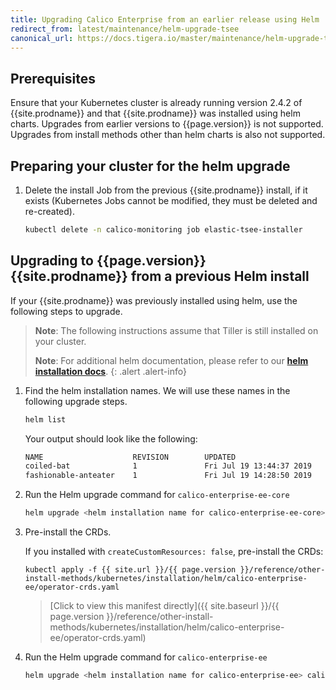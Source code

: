 ```yaml
---
title: Upgrading Calico Enterprise from an earlier release using Helm
redirect_from: latest/maintenance/helm-upgrade-tsee
canonical_url: https://docs.tigera.io/master/maintenance/helm-upgrade-tsee
---
```


## Prerequisites

Ensure that your Kubernetes cluster is already running version 2.4.2 of
{{site.prodname}} and that {{site.prodname}} was installed using helm charts.
Upgrades from earlier versions to {{page.version}} is not supported.
Upgrades from install methods other than helm charts is also not supported.

## Preparing your cluster for the helm upgrade

1. Delete the install Job from the previous {{site.prodname}} install, if it exists
   (Kubernetes Jobs cannot be modified, they must be deleted and re-created).
   ```bash
   kubectl delete -n calico-monitoring job elastic-tsee-installer
   ```

## Upgrading to {{page.version}} {{site.prodname}} from a previous Helm install

If your {{site.prodname}} was previously installed using helm, use the following
steps to upgrade.

> **Note**: The following instructions assume that Tiller is still installed on
> your cluster.
>
> **Note**: For additional helm documentation, please refer to our
> [**helm installation docs**]({{site.url}}/{{page.version}}/reference/other-install-methods/kubernetes/installation/helm/).
{: .alert .alert-info}

1. Find the helm installation names. We will use these names in the following
   upgrade steps.
   ```bash
   helm list
   ```

   Your output should look like the following:
   ```bash
   NAME                    REVISION        UPDATED                         STATUS          CHART                  APP VERSION     NAMESPACE
   coiled-bat              1               Fri Jul 19 13:44:37 2019        DEPLOYED        calico-enterprise-ee-core-                 default
   fashionable-anteater    1               Fri Jul 19 14:28:50 2019        DEPLOYED        calico-enterprise-ee-
   ```

1. Run the Helm upgrade command for `calico-enterprise-ee-core`
   ```bash
   helm upgrade <helm installation name for calico-enterprise-ee-core> calico-enterprise-ee-core-{% include chart_version_name %}.tgz
   ```
1. Pre-install the CRDs.

   If you installed with `createCustomResources: false`, pre-install the CRDs:

   ```
   kubectl apply -f {{ site.url }}/{{ page.version }}/reference/other-install-methods/kubernetes/installation/helm/calico-enterprise-ee/operator-crds.yaml
   ```

   >[Click to view this manifest directly]({{ site.baseurl }}/{{ page.version }}/reference/other-install-methods/kubernetes/installation/helm/calico-enterprise-ee/operator-crds.yaml)

1. Run the Helm upgrade command for `calico-enterprise-ee`
   ```bash
   helm upgrade <helm installation name for calico-enterprise-ee> calico-enterprise-ee-{% include chart_version_name %}.tgz
   ```
